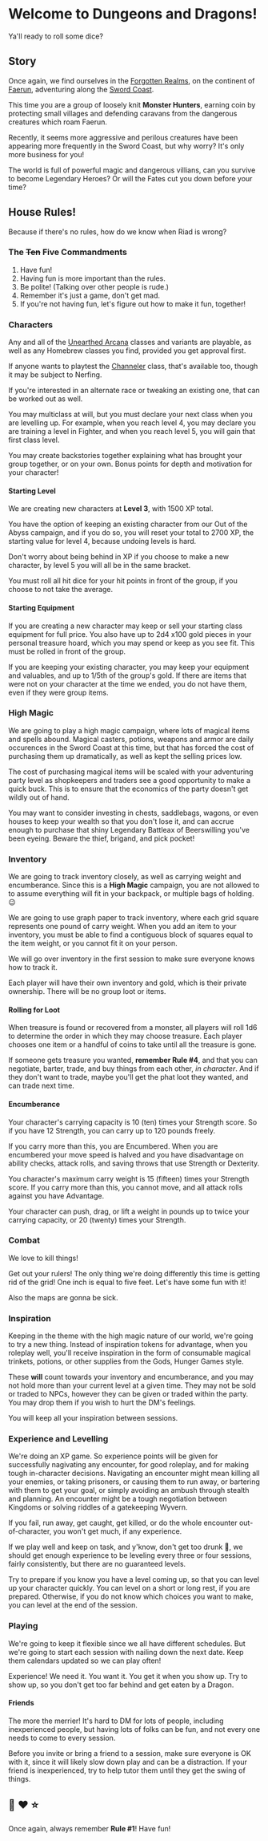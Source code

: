 # Welcome to Dungeons and Dragons!

Ya'll ready to roll some dice?

## Story

Once again, we find ourselves in the [Forgotten Realms](http://forgottenrealms.wikia.com/wiki/Forgotten_Realms), on the continent of [Faerun](http://forgottenrealms.wikia.com/wiki/Faer%C3%BBn), adventuring along the [Sword Coast](http://forgottenrealms.wikia.com/wiki/Sword_Coast).

This time you are a group of loosely knit **Monster Hunters**, earning coin by protecting small villages and defending caravans from the dangerous creatures which roam Faerun. 

Recently, it seems more aggressive and perilous creatures have been appearing more frequently in the Sword Coast, but why worry? It's only more business for you!

The world is full of powerful magic and dangerous villians, can you survive to become Legendary Heroes? Or will the Fates cut you down before your time?

## House Rules!

Because if there's no rules, how do we know when Riad is wrong?

### The ~~Ten~~ Five Commandments

1. Have fun!
2. Having fun is more important than the rules.
3. Be polite! (Talking over other people is rude.)
4. Remember it's just a game, don't get mad.
5. If you're not having fun, let's figure out how to make it fun, together!

### Characters

Any and all of the [Unearthed Arcana](http://dnd.wizards.com/articles-tags/unearthed-arcana) classes and variants are playable, as well as any Homebrew classes you find, provided you get approval first.

If anyone wants to playtest the [Channeler](https://docs.google.com/document/d/1saa4DpNKHvo6id1fzW3iMl-oe-ckUljCWqjVr8INS50/edit#heading=h.bll20cg20u8g) class, that's available too, though it may be subject to Nerfing.

If you're interested in an alternate race or tweaking an existing one, that can be worked out as well.

You may multiclass at will, but you must declare your next class when you are levelling up. For example, when you reach level 4, you may declare you are training a level in Fighter, and when you reach level 5, you will gain that first class level.

You may create backstories together explaining what has brought your group together, or on your own. Bonus points for depth and motivation for your character!

#### Starting Level

We are creating new characters at **Level 3**, with 1500 XP total.

You have the option of keeping an existing character from our Out of the Abyss campaign, and if you do so, you will reset your total to 2700 XP, the starting value for level 4, because undoing levels is hard.

Don't worry about being behind in XP if you choose to make a new character, by level 5 you will all be in the same bracket.

You must roll all hit dice for your hit points in front of the group, if you choose to not take the average.

#### Starting Equipment

If you are creating a new character may keep or sell your starting class equipment for full price.  You also have up to 2d4  x100 gold pieces in your personal treasure hoard, which you may spend or keep as you see fit. This must be rolled in front of the group.

If you are keeping your existing character, you may keep your equipment and valuables, and up to 1/5th of the group's gold. If there are items that were not on your character at the time we ended, you do not have them, even if they were group items.

### High Magic

We are going to play a high magic campaign, where lots of magical items and spells abound. Magical casters, potions, weapons and armor are daily occurences in the Sword Coast at this time, but that has forced the cost of purchasing them up dramatically, as well as kept the selling prices low.

The cost of purchasing magical items will be scaled with your adventuring party level as shopkeepers and traders see a good opportunity to make a quick buck. This is to ensure that the economics of the party doesn't get wildly out of hand.

You may want to consider investing in chests, saddlebags, wagons, or even houses to keep your wealth so that you don't lose it, and can accrue enough to purchase that shiny Legendary Battleax of Beerswilling you've been eyeing. Beware the thief, brigand, and pick pocket!

### Inventory

We are going to track inventory closely, as well as carrying weight and encumberance. Since this is a **High Magic** campaign, you are not allowed to to assume everything will fit in your backpack, or multiple bags of holding. :wink:

We are going to use graph paper to track inventory, where each grid square represents one pound of carry weight. When you add an item to your inventory, you must be able to find a contiguous block of squares equal to the item weight, or you cannot fit it on your person.

We will go over inventory in the first session to make sure everyone knows how to track it.

Each player will have their own inventory and gold, which is their private ownership. There will be no group loot or items.

#### Rolling for Loot

When treasure is found or recovered from a monster, all players will roll 1d6 to determine the order in which they may choose treasure. Each player chooses one item or a handful of coins to take until all the treasure is gone.

If someone gets treasure you wanted, **remember Rule #4**, and that you can negotiate, barter, trade, and buy things from each other, *in character*. And if they don't want to trade, maybe you'll get the phat loot they wanted, and can trade next time.

#### Encumberance

Your character's carrying capacity is 10 (ten) times your Strength score. So if you have 12 Strength, you can carry up to 120 pounds freely. 

If you carry more than this, you are Encumbered. When you are encumbered your move speed is halved and you have disadvantage on ability checks, attack rolls, and saving throws that use Strength or Dexterity.

You character's maximum carry weight is 15 (fifteen) times your Strength score. If you carry more than this, you cannot move, and all attack rolls against you have Advantage.

Your character can push, drag, or lift a weight in pounds up to twice your carrying capacity, or 20 (twenty) times your Strength.

### Combat

We love to kill things!

Get out your rulers! The only thing we're doing differently this time is getting rid of the grid! One inch is equal to five feet. Let's have some fun with it!

Also the maps are gonna be sick.

### Inspiration

Keeping in the theme with the high magic nature of our world, we're going to try a new thing. Instead of inspiration tokens for advantage, when you roleplay well, you'll receive inspiration in the form of consumable magical trinkets, potions, or other supplies from the Gods, Hunger Games style.

These **will** count towards your inventory and encumberance, and you may not hold more than your current level at a given time. They may not be sold or traded to NPCs, however they can be given or traded within the party. You may drop them if you wish to hurt the DM's feelings.

You will keep all your inspiration between sessions.

### Experience and Levelling

We're doing an XP game. So experience points will be given for successfully nagivating any encounter, for good roleplay, and for making tough in-character decisions. Navigating an encounter might mean killing all your enemies, or taking prisoners, or causing them to run away, or bartering with them to get your goal, or simply avoiding an ambush through stealth and planning. An encounter might be a tough negotiation between Kingdoms or solving riddles of a gatekeeping Wyvern.

If you fail, run away, get caught, get killed, or do the whole encounter out-of-character, you won't get much, if any experience.

If we play well and keep on task, and y'know, don't get too drunk :beer:, we should get enough experience to be leveling every three or four sessions, fairly consistently, but there are no guaranteed levels.

Try to prepare if you know you have a level coming up, so that you can level up your character quickly. You can level on a short or long rest, if you are prepared. Otherwise, if you do not know which choices you want to make, you can level at the end of the session.

### Playing

We're going to keep it flexible since we all have different schedules. But we're going to start each session with nailing down the next date. Keep them calendars updated so we can play often!

Experience! We need it. You want it. You get it when you show up. Try to show up, so you don't get too far behind and get eaten by a Dragon.

#### Friends

The more the merrier! It's hard to DM for lots of people, including inexperienced people, but having lots of folks can be fun, and not every one needs to come to every session.

Before you invite or bring a friend to a session, make sure everyone is OK with it, since it will likely slow down play and can be a distraction. If your friend is inexperienced, try to help tutor them until they get the swing of things.

## :beer: :heart: :star:

Once again, always remember **Rule #1**! Have fun!
